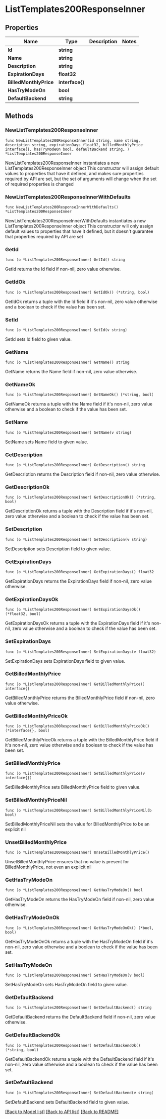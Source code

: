 # ListTemplates200ResponseInner

## Properties

Name | Type | Description | Notes
------------ | ------------- | ------------- | -------------
**Id** | **string** |  | 
**Name** | **string** |  | 
**Description** | **string** |  | 
**ExpirationDays** | **float32** |  | 
**BilledMonthlyPrice** | **interface{}** |  | 
**HasTryModeOn** | **bool** |  | 
**DefaultBackend** | **string** |  | 

## Methods

### NewListTemplates200ResponseInner

`func NewListTemplates200ResponseInner(id string, name string, description string, expirationDays float32, billedMonthlyPrice interface{}, hasTryModeOn bool, defaultBackend string, ) *ListTemplates200ResponseInner`

NewListTemplates200ResponseInner instantiates a new ListTemplates200ResponseInner object
This constructor will assign default values to properties that have it defined,
and makes sure properties required by API are set, but the set of arguments
will change when the set of required properties is changed

### NewListTemplates200ResponseInnerWithDefaults

`func NewListTemplates200ResponseInnerWithDefaults() *ListTemplates200ResponseInner`

NewListTemplates200ResponseInnerWithDefaults instantiates a new ListTemplates200ResponseInner object
This constructor will only assign default values to properties that have it defined,
but it doesn't guarantee that properties required by API are set

### GetId

`func (o *ListTemplates200ResponseInner) GetId() string`

GetId returns the Id field if non-nil, zero value otherwise.

### GetIdOk

`func (o *ListTemplates200ResponseInner) GetIdOk() (*string, bool)`

GetIdOk returns a tuple with the Id field if it's non-nil, zero value otherwise
and a boolean to check if the value has been set.

### SetId

`func (o *ListTemplates200ResponseInner) SetId(v string)`

SetId sets Id field to given value.


### GetName

`func (o *ListTemplates200ResponseInner) GetName() string`

GetName returns the Name field if non-nil, zero value otherwise.

### GetNameOk

`func (o *ListTemplates200ResponseInner) GetNameOk() (*string, bool)`

GetNameOk returns a tuple with the Name field if it's non-nil, zero value otherwise
and a boolean to check if the value has been set.

### SetName

`func (o *ListTemplates200ResponseInner) SetName(v string)`

SetName sets Name field to given value.


### GetDescription

`func (o *ListTemplates200ResponseInner) GetDescription() string`

GetDescription returns the Description field if non-nil, zero value otherwise.

### GetDescriptionOk

`func (o *ListTemplates200ResponseInner) GetDescriptionOk() (*string, bool)`

GetDescriptionOk returns a tuple with the Description field if it's non-nil, zero value otherwise
and a boolean to check if the value has been set.

### SetDescription

`func (o *ListTemplates200ResponseInner) SetDescription(v string)`

SetDescription sets Description field to given value.


### GetExpirationDays

`func (o *ListTemplates200ResponseInner) GetExpirationDays() float32`

GetExpirationDays returns the ExpirationDays field if non-nil, zero value otherwise.

### GetExpirationDaysOk

`func (o *ListTemplates200ResponseInner) GetExpirationDaysOk() (*float32, bool)`

GetExpirationDaysOk returns a tuple with the ExpirationDays field if it's non-nil, zero value otherwise
and a boolean to check if the value has been set.

### SetExpirationDays

`func (o *ListTemplates200ResponseInner) SetExpirationDays(v float32)`

SetExpirationDays sets ExpirationDays field to given value.


### GetBilledMonthlyPrice

`func (o *ListTemplates200ResponseInner) GetBilledMonthlyPrice() interface{}`

GetBilledMonthlyPrice returns the BilledMonthlyPrice field if non-nil, zero value otherwise.

### GetBilledMonthlyPriceOk

`func (o *ListTemplates200ResponseInner) GetBilledMonthlyPriceOk() (*interface{}, bool)`

GetBilledMonthlyPriceOk returns a tuple with the BilledMonthlyPrice field if it's non-nil, zero value otherwise
and a boolean to check if the value has been set.

### SetBilledMonthlyPrice

`func (o *ListTemplates200ResponseInner) SetBilledMonthlyPrice(v interface{})`

SetBilledMonthlyPrice sets BilledMonthlyPrice field to given value.


### SetBilledMonthlyPriceNil

`func (o *ListTemplates200ResponseInner) SetBilledMonthlyPriceNil(b bool)`

 SetBilledMonthlyPriceNil sets the value for BilledMonthlyPrice to be an explicit nil

### UnsetBilledMonthlyPrice
`func (o *ListTemplates200ResponseInner) UnsetBilledMonthlyPrice()`

UnsetBilledMonthlyPrice ensures that no value is present for BilledMonthlyPrice, not even an explicit nil
### GetHasTryModeOn

`func (o *ListTemplates200ResponseInner) GetHasTryModeOn() bool`

GetHasTryModeOn returns the HasTryModeOn field if non-nil, zero value otherwise.

### GetHasTryModeOnOk

`func (o *ListTemplates200ResponseInner) GetHasTryModeOnOk() (*bool, bool)`

GetHasTryModeOnOk returns a tuple with the HasTryModeOn field if it's non-nil, zero value otherwise
and a boolean to check if the value has been set.

### SetHasTryModeOn

`func (o *ListTemplates200ResponseInner) SetHasTryModeOn(v bool)`

SetHasTryModeOn sets HasTryModeOn field to given value.


### GetDefaultBackend

`func (o *ListTemplates200ResponseInner) GetDefaultBackend() string`

GetDefaultBackend returns the DefaultBackend field if non-nil, zero value otherwise.

### GetDefaultBackendOk

`func (o *ListTemplates200ResponseInner) GetDefaultBackendOk() (*string, bool)`

GetDefaultBackendOk returns a tuple with the DefaultBackend field if it's non-nil, zero value otherwise
and a boolean to check if the value has been set.

### SetDefaultBackend

`func (o *ListTemplates200ResponseInner) SetDefaultBackend(v string)`

SetDefaultBackend sets DefaultBackend field to given value.



[[Back to Model list]](../README.md#documentation-for-models) [[Back to API list]](../README.md#documentation-for-api-endpoints) [[Back to README]](../README.md)


